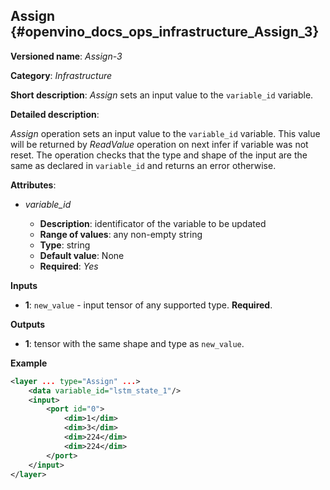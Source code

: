 ## Assign <a name="Assign"></a> {#openvino_docs_ops_infrastructure_Assign_3}

**Versioned name**: *Assign-3*

**Category**: *Infrastructure*

**Short description**: *Assign* sets an input value to the `variable_id` variable.

**Detailed description**:

*Assign* operation sets an input value to the `variable_id` variable. This value will be returned by *ReadValue* operation on next infer if variable was not reset.
The operation checks that the type and shape of the input are the same as 
declared in `variable_id` and returns an error otherwise.

**Attributes**: 

* *variable_id*

  * **Description**: identificator of the variable to be updated
  * **Range of values**: any non-empty string
  * **Type**: string
  * **Default value**: None
  * **Required**: *Yes*

**Inputs**

*   **1**: `new_value` - input tensor of any supported type. **Required**.

**Outputs**

*   **1**: tensor with the same shape and type as `new_value`.

**Example**

```xml
<layer ... type="Assign" ...>
    <data variable_id="lstm_state_1"/>
    <input>
        <port id="0">
            <dim>1</dim>
            <dim>3</dim>
            <dim>224</dim>
            <dim>224</dim>
        </port>
    </input>
</layer>
```